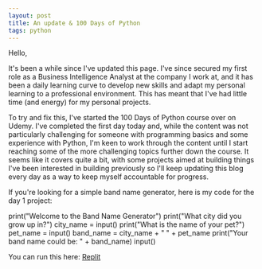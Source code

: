 ```yaml
---
layout: post
title: An update & 100 Days of Python
tags: python
---
```


Hello,

It's been a while since I've updated this page. I've since secured my first role as a Business Intelligence Analyst at the company I work at, and it has been a daily learning curve to develop new skills and adapt my personal learning to a professional environment. This has meant that I've had little time (and energy) for my personal projects.

To try and fix this, I've started the 100 Days of Python course over on Udemy. I've completed the first day today and, while the content was not particularly challenging for someone with programming basics and some experience with Python, I'm keen to work through the content until I start reaching some of the more challenging topics further down the course. It seems like it covers quite a bit, with some projects aimed at building things I've been interested in building previously so I'll keep updating this blog every day as a way to keep myself accountable for progress.

If you're looking for a simple band name generator, here is my code for the day 1 project:


print("Welcome to the Band Name Generator")
print("What city did you grow up in?")
city_name = input()
print("What is the name of your pet?")
pet_name = input()
band_name = city_name + " " + pet_name
print("Your band name could be: " + band_name)
input()

You can run this here: [Replit](https://replit.com/@programmingfrog/band-name-generator-start?v=1)